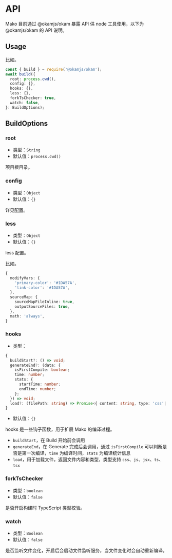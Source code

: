 # API

Mako 目前通过 @okamjs/okam 暴露 API 供 node 工具使用，以下为 @okamjs/okam 的 API 说明。

## Usage

比如。

```ts
const { build } = require('@okamjs/okam');
await build({
  root: process.cwd(),
  config: {},
  hooks: {},
  less: {},
  forkTsChecker: true,
  watch: false,
}: BuildOptions);
```

## BuildOptions

### root

- 类型：`String`
- 默认值：`process.cwd()`

项目根目录。

### config

- 类型：`Object`
- 默认值：`{}`

详见[配置](./config.md)。

### less

- 类型：`Object`
- 默认值：`{}`

less 配置。

比如。

```ts
{
  modifyVars: {
    'primary-color': '#1DA57A',
    'link-color': '#1DA57A',
  },
  sourceMap: {
    sourceMapFileInline: true,
    outputSourceFiles: true,
  },
  math: 'always',
}
```

### hooks

- 类型：

```ts
{
  buildStart?: () => void;
  generateEnd?: (data: {
    isFirstCompile: boolean;
    time: number;
    stats: {
      startTime: number;
      endTime: number;
    };
  }) => void;
  load?: (filePath: string) => Promise<{ content: string, type: 'css'|'js'|'jsx'|'ts'|'tsx' }>;
}
```

- 默认值：`{}`

hooks 是一些钩子函数，用于扩展 Mako 的编译过程。

- `buildStart`，在 Build 开始前会调用
- `generateEnd`，在 Generate 完成后会调用，通过 `isFirstCompile` 可以判断是否是第一次编译，`time` 为编译时间，`stats` 为编译统计信息
- `load`，用于加载文件，返回文件内容和类型，类型支持 `css`、`js`、`jsx`、`ts`、`tsx`

### forkTsChecker

- 类型：`boolean`
- 默认值：`false`

是否开启构建时 TypeScript 类型校验。

### watch

- 类型：`Boolean`
- 默认值：`false`

是否监听文件变化，开启后会启动文件监听服务，当文件变化时会自动重新编译。
